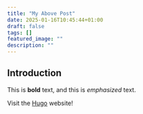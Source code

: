 ```yaml
---
title: "My Above Post"
date: 2025-01-16T10:45:44+01:00
draft: false
tags: []
featured_image: ""
description: ""
---
```

## Introduction

This is **bold** text, and this is *emphasized* text.

Visit the [Hugo](https://gohugo.io) website!